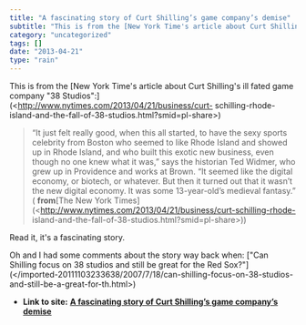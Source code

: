 ```yaml
---
title: "A fascinating story of Curt Shilling’s game company’s demise"
subtitle: "This is from the [New York Time's article about Curt Shilling's ill fated game"
category: "uncategorized"
tags: []
date: "2013-04-21"
type: "rain"
---
```

This is from the [New York Time's article about Curt Shilling's ill fated game
company "38 Studios":](<http://www.nytimes.com/2013/04/21/business/curt-
schilling-rhode-island-and-the-fall-of-38-studios.html?smid=pl-share>)

> “It just felt really good, when this all started, to have the sexy sports
> celebrity from Boston who seemed to like Rhode Island and showed up in Rhode
> Island, and who built this exotic new business, even though no one knew what
> it was,” says the historian Ted Widmer, who grew up in Providence and works
> at Brown. “It seemed like the digital economy, or biotech, or whatever. But
> then it turned out that it wasn’t the new digital economy. It was some
> 13-year-old’s medieval fantasy.” ( **from**[The New York
> Times](<http://www.nytimes.com/2013/04/21/business/curt-schilling-rhode-
> island-and-the-fall-of-38-studios.html?smid=pl-share>))

Read it, it's a fascinating story.

Oh and I had some comments about the story way back when: ["Can Shilling focus
on 38 studios and still be great for the Red
Sox?"](</imported-20111103233638/2007/7/18/can-shilling-focus-on-38-studios-
and-still-be-a-great-for-th.html>)


* **Link to site:** **[A fascinating story of Curt Shilling’s game company’s demise](None)**